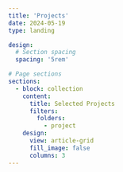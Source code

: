 ```yaml
---
title: 'Projects'
date: 2024-05-19
type: landing

design:
  # Section spacing
  spacing: '5rem'

# Page sections
sections:
  - block: collection
    content:
      title: Selected Projects
      filters:
        folders:
          - project
    design:
      view: article-grid
      fill_image: false
      columns: 3
---
```

